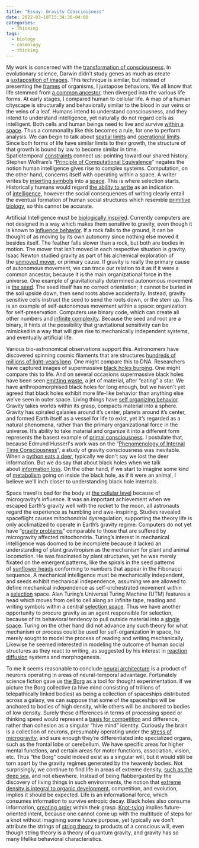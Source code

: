 ```yaml
---
title: "Essay: Gravity Consciousness"
date: 2022-03-18T15:34:30-04:00
categories:
  - Thinking
tags:
  - biology
  - cosmology
  - thinking
---
```


My work is concerned with the [transformation of consciousness](https://www.youtube.com/watch?v=RbZ0T0TlwjE). In evolutionary science, Darwin didn't study genes as much as create a [juxtaposition of images](http://www.caareviews.org/reviews/1479). This technique is similar, but instead of presenting the [frames](https://en.wikipedia.org/wiki/Gestell#:~:text=Heidegger's%20notion%20of%20Gestell&text=As%20such%2C%20the%20essence%20of,a%20mode%20of%20human%20existence%22) of organisms, I juxtapose behaviors. We all know that life stemmed from [a common ancestor](https://www.youtube.com/watch?v=wh0F4FBLJRE), then diverged into the various life forms. At early stages, I compared human to cellular life. A map of a human cityscape is structurally and behaviorally similar to the blood in our veins or the veins of a leaf. Humans intend to understand consciousness, and they intend to understand intelligence, yet naturally do not regard cells as intelligent. Both cells and human beings need to live and survive [within a space](https://culturalstudiesnow.blogspot.com/2011/05/martin-heidegger-building-dwelling.html). Thus a commonality like this becomes a rule, for one to perform analysis. We can begin to talk about [spatial limits](https://www.youtube.com/watch?v=WKP5VJipzCo) and [operational limits](https://books.google.com/books?id=LaznKdvpeKgC&pg=PP95&lpg=PP95&dq=of+all+men+saying+%22mine%22+and+%22not+mine%22+at+the+same+instant+of+time,&source=bl&ots=YYQ6zaPWgp&sig=ACfU3U0x6OLh_rSdehxFEDoMldT_JmwSVA&hl=en&sa=X&ved=2ahUKEwi4iNqB3sT2AhV-Ap0JHVzTCe4Q6AF6BAgcEAM#v=onepage&q=of%20all%20men%20saying%20%22mine%22%20and%20%22not%20mine%22%20at%20the%20same%20instant%20of%20time%2C&f=false). Since both forms of life have similar limits to their growth, the structure of that growth is bound by law to become similar in time. Spatiotemporal [constraints](https://en.wikipedia.org/wiki/Degrees_of_freedom_(statistics)) connect us: pointing toward our shared history. Stephen Wolfram’s “[Principle of Computational Equivalence](https://mathworld.wolfram.com/PrincipleofComputationalEquivalence.html)” negates the notion human intelligence gives rise to complex systems. Computation, on the other hand, concerns itself with operating within a space. A writer writes by [inserting symbols](https://upload.wikimedia.org/wikipedia/commons/a/ad/Model_of_a_Turing_machine.jpg) into a [space](https://en.wikipedia.org/wiki/Spacetime). This is where selection starts. Historically humans would regard [the ability to write](https://www.simplyconvivial.com/2014/what-is-schole/) as an indication of [intelligence](https://www.youtube.com/watch?v=MNR48hUd-Hw), however the social consequences of writing clearly entail the eventual formation of human social structures which resemble [primitive biology](https://open.spotify.com/playlist/5svM1q7ziM4HUFzCkrkxPf?si=bbd6b9200b614c5a), so this cannot be accurate.

Artificial Intelligence must be [biologically inspired](https://en.wikipedia.org/wiki/Bioinspiration). Currently computers are not designed in a way which makes them sensitive to gravity, even though it is known to [influence behavior](https://www.youtube.com/watch?v=Rb55mj8xkxk). If a rock falls to the ground, it can be thought of as moving by its own autonomy since nothing else moved it besides itself. The feather falls slower than a rock, but both are bodies in motion. The mover that isn't moved in each respective situation is gravity. Isaac Newton studied gravity as part of his alchemical exploration of the [unmoved mover](https://en.wikipedia.org/wiki/Unmoved_mover), or primary cause. If gravity is really the primary cause of autonomous movement, we can trace our relation to it as if it were a common ancestor, because it is the main organizational force in the universe. One example of gravitationally determined autonomous movement is [the seed](https://www.researchgate.net/figure/Example-of-Positive-Gravitropism_fig1_303664721). The seed itself has no correct orientation; it cannot be buried in the soil upside down, then send roots above accidentally. Instead, gravity sensitive cells instruct the seed to send the roots down, or the stem up. This is an example of self-autonomous movement within a space: organization for self-preservation. Computers use binary code, which can create all other numbers and [infinite complexity](https://www.inverse.com/article/46593-gottfried-wilhelm-leibniz-i-ching-binary-system). Because the seed and root are a binary, it hints at the possibility that gravitational sensitivity can be mimicked in a way that will give rise to mechanically independent systems, and eventually artificial life.

Various bio-astronomical observations support this. Astronomers have discovered spinning cosmic filaments that are structures [hundreds of millions of light-years long](https://www.wionews.com/science/scientists-discover-largest-rotating-structures-in-the-universe-391915#:~:text=Astronomers%20have%20discovered%20the%20largest,of%20millions%20of%20light%2Dyears.). One might compare this to DNA. Researchers have captured images of supermassive [black holes burping](https://www.nasa.gov/mission_pages/chandra/images/researchers-catch-supermassive-black-hole-burping-twice.html). One might compare this to life. And on several occasions supermassive black holes have been seen [emitting waste](https://canadianhomesteading.ca/science/supermassive-black-hole-observed-while-emitting-a-jet-of-material-after-eating-a-star/), a jet of material, after “eating” a star. We have anthropomorphised black holes for long enough, but we haven't yet agreed that black holes exhibit more life-like behavior than anything else we've seen in outer space. Living things have [self organizing behavior](https://en.wikipedia.org/wiki/Self-organization). Gravity takes worlds within its grasp, compacts material into a sphere. Gravity has spiraled galaxies around it’s center, planets around it’s center, and formed Earth itself as a vessel for life to exist, yet it’s regarded as a natural phenomena, rather than the primary organizational force in the universe. It’s ability to take material and organize it into a different form represents the basest example of [primal consciousness](https://plato.stanford.edu/entries/consciousness-temporal/). I postulate that, because Edmund Husserl's work was on the “[Phenomenology of Internal Time Consciousness](https://iep.utm.edu/phe-time/)”, a study of gravity consciousness was inevitable. When a [python eats a deer](https://www.youtube.com/watch?v=11JURrMdSw8), typically we don't say we lost the deer information. But we do say that about black holes when we talk about [information loss](https://www.youtube.com/watch?v=yI-bnUWCQkI). On the other hand, if we start to imagine some kind of [metabolism](https://en.wikipedia.org/wiki/Metabolism#Thermodynamics_of_living_organisms) going on inside the black hole, as if it were an animal, I believe we'll inch closer to understanding black hole internals. 

Space travel is bad for the body at [the cellular level](https://newatlas.com/space/spaceflight-cells-mitochondria-dysfunction/) because of microgravity’s influence. It was an important achievement when we escaped Earth's gravity well with the rocket to the moon, all astronauts regard the experience as humbling and awe-inspiring. Studies revealed spaceflight causes mitochondrial dysregulation, supporting the theory life is only acclimatized to operate in Earth’s gravity regime. Computers do not yet have “[gravity problems](https://arxiv.org/abs/quant-ph/0603234)” comparable to those that are suffered by microgravity affected mitochondria. Turing’s interest in mechanical intelligence was doomed to be incomplete because it lacked an understanding of plant gravitropism as the mechanism for plant and animal locomotion. He was fascinated by plant structures, yet he was merely fixated on the emergent patterns, like the spirals in the seed patterns of [sunflower heads](https://plus.maths.org/content/sunflowers) conforming to numbers that appear in the Fibonacci sequence. A mechanical intelligence must be mechanically independent, and seeds exhibit mechanical independence, assuming we are allowed to define mechanical independence as self-orchestrated movement within a [selection](https://en.wikipedia.org/wiki/Natural_selection) space. Alan Turing’s Universal Turing Machine (UTM) features a head which moves from cell to cell along an infinite tape, reading and writing symbols within a central [selection space](https://www.sciencedirect.com/topics/physics-and-astronomy/turing-machines). Thus we have another opportunity to procure gravity as an agent responsible for selection, because of its behavioral tendency to pull outside material into a [single space](https://www.spiralwishingwells.com/guide/gravitywells.html). Turing on the other hand did not advance any such theory for what mechanism or process could be used for self-organization in space, he merely sought to model the process of reading and writing mechanically. Likewise he seemed interested in modeling the outcome of human social structures as they react to writing, as suggested by his interest in [reaction diffusion](https://en.wikipedia.org/wiki/Reaction%E2%80%93diffusion_system) systems and morphogenesis.

To me it seems reasonable to conclude [neural architecture](https://en.wikipedia.org/wiki/Neuroanatomy) is a product of neurons operating in areas of neural-temporal advantage. Fortunately science fiction gave us [the Borg](https://en.wikipedia.org/wiki/Borg) as a tool for thought experimentation. If we picture the Borg collective (a hive mind consisting of trillions of telepathically linked bodies) as being a collection of spaceships distributed across a galaxy, we can suppose that some of the spaceships will be anchored to bodies of high density, while others will be anchored to bodies of low density. Surely these differences in terms of processing speed or thinking speed would represent a [basis for competition](https://www.youtube.com/watch?v=HHRK6ojWdtU) and difference, rather than cohesion as a singular “hive mind” identity. Curiously the brain is a collection of neurons, presumably operating under the [stress of microgravity](https://www.nature.com/articles/srep34091#:~:text=Microgravity%20exposure%20is%20a%20known,to%20microgravity%2Dinduced%20cardiac%20atrophy.), and sure enough they’re differentiated into specialized organs, such as the frontal lobe or cerebellum. We have specific areas for higher mental functions, and certain areas for motor functions, association, vision, etc. Thus “the Borg” could indeed exist as a singular will, but it would still be torn apart by the gravity regimes generated by the heavenly bodies. Not surprisingly, we continue to find life in areas of extreme density, [such as the deep sea](https://www.youtube.com/watch?v=uq9QiQ27hD4), and not elsewhere. Instead of being flabbergasted by the discovery of living things in such environments, the notion that [extreme density is integral to organic development](https://en.wikipedia.org/wiki/DNA_supercoil), competition, and evolution, implies it should be expected. Life is an informational force, which consumes information to survive entropic decay. Black holes also consume information, [creating order](https://en.wikipedia.org/wiki/Solar_System) within their grasp. [Knot-tying](https://www.youtube.com/watch?v=aiO-rNyVngU) implies future-oriented intent, because one cannot come up with the multitude of steps for a knot without imagining some future purpose, yet typically we don’t attribute the strings of [string theory](https://www.youtube.com/watch?v=P7opykja8jM) to products of a conscious will, even though string theory is a theory of quantum gravity, and gravity has so many lifelike behavioral characteristics.